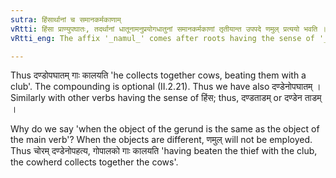 ```yaml
---
sutra: हिंसार्थानां च समानकर्मकाणाम्
vRtti: हिंसा प्राण्युपघातः, तदर्थानां धातूनामनुप्रयोगधातुनां समानकर्मकाणां तृतीयान्त उपपदे णमुल् प्रत्ययो भवति ॥
vRtti_eng: The affix '_namul_' comes after roots having the sense of '_hins_' (to strike), when the object of this gerund is the same as the object of the main verb, and when the noun with which it is compounded ends with the third case-affix.

---
```

Thus दण्डोपघातम् गाः कालयति 'he collects together cows, beating them with a club'. The compounding is optional (II.2.21). Thus we have also दण्डेनोपघातम् । Similarly with other verbs having the sense of हिंस; thus, दण्डताडम् or दण्डेन ताडम् ।

Why do we say 'when the object of the gerund is the same as the object of the main verb'? When the objects are different, णमुल् will not be employed. Thus चोरम् दण्डेनोपहत्य, गोपालको गाः कालयति 'having beaten the thief with the club, the cowherd collects together the cows'.